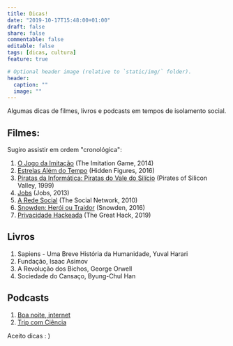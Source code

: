 ```yaml
---
title: Dicas!
date: "2019-10-17T15:48:00+01:00"
draft: false
share: false
commentable: false
editable: false
tags: [dicas, cultura]
feature: true

# Optional header image (relative to `static/img/` folder).
header:
  caption: ""
  image: ""
---
```



Algumas dicas de filmes, livros e podcasts em tempos de isolamento social.

## Filmes:

Sugiro assistir em ordem "cronológica":

1. [O Jogo da Imitação](https://www.imdb.com/title/tt2084970/) (The Imitation Game, 2014)
2. [Estrelas Além do Tempo](https://www.imdb.com/title/tt4846340/) (Hidden Figures, 2016)
3. [Piratas da Informática: Piratas do Vale do Silício](https://www.imdb.com/title/tt0168122/) (Pirates of Silicon Valley, 1999)
4. [Jobs](https://www.imdb.com/title/tt2357129/) (Jobs, 2013)
5. [A Rede Social](https://www.imdb.com/title/tt1285016/) (The Social Network, 2010)
6. [Snowden: Herói ou Traidor](https://www.imdb.com/title/tt3774114/) (Snowden, 2016)
7. [Privacidade Hackeada](https://www.imdb.com/title/tt9358204/) (The Great Hack, 2019)

## Livros

1. Sapiens - Uma Breve História da Humanidade, Yuval Harari
2. Fundação, Isaac Asimov
3. A Revolução dos Bichos, George Orwell
4. Sociedade do Cansaço, Byung-Chul Han

## Podcasts

1. [Boa noite, internet](http://www.boanoiteinternet.com.br/)
2. [Trip com Ciência](https://revistatrip.uol.com.br/tags/trip%E2%B8%BBcom%E2%B8%BBciencia)


Aceito dicas : )
